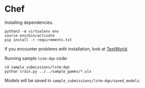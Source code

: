 # Chef


Installing dependencies.
```
python3 -m virtualenv env
source env/bin/activate
pip install -r requirements.txt
```
If you encounter problems with installation, look at [TextWorld](https://github.com/Microsoft/TextWorld).

Running sample `lstm-dqn` code:
```
cd sample_submissions/lstm-dqn
python train.py ../../sample_games/*.ulx
```
Models will be saved in `sample_submissions/lstm-dqn/saved_models`.
